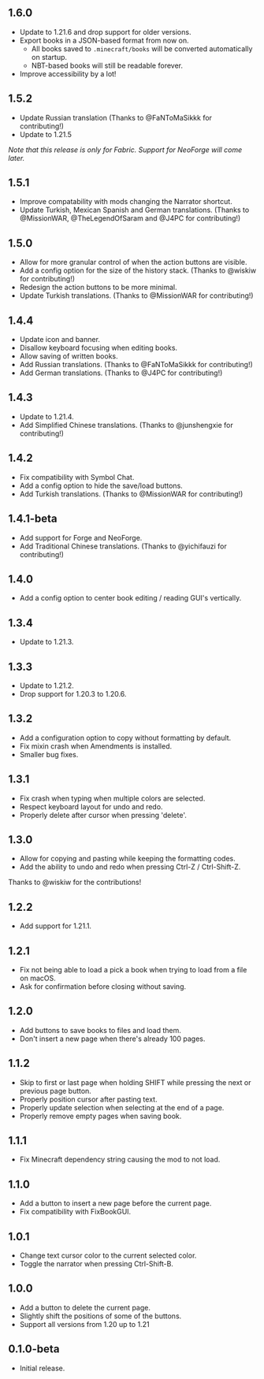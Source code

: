 ## 1.6.0

- Update to 1.21.6 and drop support for older versions.
- Export books in a JSON-based format from now on.
    - All books saved to `.minecraft/books` will be converted automatically on startup.
    - NBT-based books will still be readable forever.
- Improve accessibility by a lot!

## 1.5.2

- Update Russian translation (Thanks to @FaNToMaSikkk for contributing!)
- Update to 1.21.5

*Note that this release is only for Fabric. Support for NeoForge will come later.*

## 1.5.1

- Improve compatability with mods changing the Narrator shortcut.
- Update Turkish, Mexican Spanish and German translations. (Thanks to @MissionWAR, @TheLegendOfSaram and @J4PC for
  contributing!)

## 1.5.0

- Allow for more granular control of when the action buttons are visible.
- Add a config option for the size of the history stack. (Thanks to @wiskiw for contributing!)
- Redesign the action buttons to be more minimal.
- Update Turkish translations. (Thanks to @MissionWAR for contributing!)

## 1.4.4

- Update icon and banner.
- Disallow keyboard focusing when editing books.
- Allow saving of written books.
- Add Russian translations. (Thanks to @FaNToMaSikkk for contributing!)
- Add German translations. (Thanks to @J4PC for contributing!)

## 1.4.3

- Update to 1.21.4.
- Add Simplified Chinese translations. (Thanks to @junshengxie for contributing!)

## 1.4.2

- Fix compatibility with Symbol Chat.
- Add a config option to hide the save/load buttons.
- Add Turkish translations. (Thanks to @MissionWAR for contributing!)

## 1.4.1-beta

- Add support for Forge and NeoForge.
- Add Traditional Chinese translations. (Thanks to @yichifauzi for contributing!)

## 1.4.0

- Add a config option to center book editing / reading GUI's vertically.

## 1.3.4

- Update to 1.21.3.

## 1.3.3

- Update to 1.21.2.
- Drop support for 1.20.3 to 1.20.6.

## 1.3.2

- Add a configuration option to copy without formatting by default.
- Fix mixin crash when Amendments is installed.
- Smaller bug fixes.

## 1.3.1

- Fix crash when typing when multiple colors are selected.
- Respect keyboard layout for undo and redo.
- Properly delete after cursor when pressing 'delete'.

## 1.3.0

- Allow for copying and pasting while keeping the formatting codes.
- Add the ability to undo and redo when pressing Ctrl-Z / Ctrl-Shift-Z.

Thanks to @wiskiw for the contributions!

## 1.2.2

- Add support for 1.21.1.

## 1.2.1

- Fix not being able to load a pick a book when trying to load from a file on macOS.
- Ask for confirmation before closing without saving.

## 1.2.0

- Add buttons to save books to files and load them.
- Don't insert a new page when there's already 100 pages.

## 1.1.2

- Skip to first or last page when holding SHIFT while pressing the next or previous page button.
- Properly position cursor after pasting text.
- Properly update selection when selecting at the end of a page.
- Properly remove empty pages when saving book.

## 1.1.1

- Fix Minecraft dependency string causing the mod to not load.

## 1.1.0

- Add a button to insert a new page before the current page.
- Fix compatibility with FixBookGUI.

## 1.0.1

- Change text cursor color to the current selected color.
- Toggle the narrator when pressing Ctrl-Shift-B.

## 1.0.0

- Add a button to delete the current page.
- Slightly shift the positions of some of the buttons.
- Support all versions from 1.20 up to 1.21

## 0.1.0-beta

- Initial release.